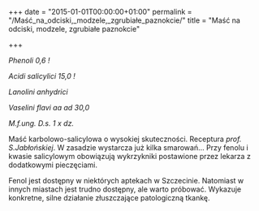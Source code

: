 +++
date = "2015-01-01T00:00:00+01:00"
permalink = "/Maść_na_odciski,_modzele,_zgrubiałe_paznokcie/"
title = "Maść na odciski, modzele, zgrubiałe paznokcie"

+++

*Phenoli 0,6 !*

*Acidi salicylici 15,0 !*

*Lanolini anhydrici*

*Vaselini flavi aa ad 30,0*

*M.f.ung. D.s. 1 x dz.*

Maść karbolowo-salicylowa o wysokiej skuteczności. Receptura *prof. S.Jabłońskiej*. W zasadzie wystarcza już kilka smarowań... Przy fenolu i kwasie salicylowym obowiązują wykrzykniki postawione przez lekarza z dodatkowymi pieczęciami.

Fenol jest dostępny w niektórych aptekach w Szczecinie. Natomiast w innych miastach jest trudno dostępny, ale warto próbować. Wykazuje konkretne, silne działanie złuszczające patologiczną tkankę.